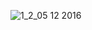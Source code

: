 ![1_2_05 12 2016](https://cloud.githubusercontent.com/assets/24531038/21691361/f58c65ea-d380-11e6-8f41-b0f80397ba61.jpg)